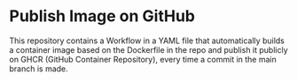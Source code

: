 # Publish Image on GitHub

This repository contains a Workflow in a YAML file that automatically builds a container image based on the Dockerfile in the repo and publish it publicly on GHCR (GitHub Container Repository), every time a commit in the main branch is made.
